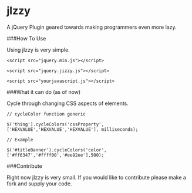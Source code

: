 jIzzy
=====

A jQuery Plugin geared towards making programmers even more lazy.

###How To Use

Using jIzzy is very simple.

```
<script src="jquery.min.js"></script>

<script src="jquery.jizzy.js"></script>

<script src="yourjavascript.js"></script>
```

###What it can do (as of now)

Cycle through changing CSS aspects of elements.

```
// cycleColor function generic

$('thing').cycleColors('cssProperty',['HEXVALUE','HEXVALUE','HEXVALUE'], milliseconds);

// Example

$('#titleBanner').cycleColors('color',['#ff6347','#ffff00','#ee82ee'],500);
```

###Contribute

Right now jIzzy is very small. If you would like to contribute please make a fork and supply your code.
